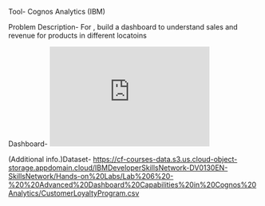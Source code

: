 Tool- Cognos Analytics (IBM)

Problem Description- For , build a dashboard to understand sales and revenue for products in different locatoins

Dashboard- <iframe src="https://us3.ca.analytics.ibm.com/bi/?perspective=dashboard&amp;pathRef=.my_folders%2FAdvanced%2Bdashboard&amp;closeWindowOnLastView=true&amp;ui_appbar=false&amp;ui_navbar=false&amp;shareMode=embedded&amp;action=view&amp;mode=dashboard&amp;subView=model00000195111467fa_00000002" width="320" height="200" frameborder="0" gesture="media" allow="encrypted-media" allowfullscreen=""></iframe>

(Additional info.)Dataset- https://cf-courses-data.s3.us.cloud-object-storage.appdomain.cloud/IBMDeveloperSkillsNetwork-DV0130EN-SkillsNetwork/Hands-on%20Labs/Lab%206%20-%20%20Advanced%20Dashboard%20Capabilities%20in%20Cognos%20Analytics/CustomerLoyaltyProgram.csv
